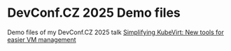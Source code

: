 # DevConf.CZ 2025 Demo files
Demo files of my DevConf.CZ 2025 talk [Simplifying KubeVirt: New tools for easier VM management](https://pretalx.devconf.info/devconf-cz-2025/talk/S3YSWK)
